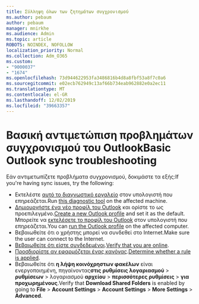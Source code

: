 ```yaml
---
title: Σύλληψη όλων των ζητημάτων συγχρονισμού
ms.author: pebaum
author: pebaum
manager: mnirkhe
ms.audience: Admin
ms.topic: article
ROBOTS: NOINDEX, NOFOLLOW
localization_priority: Normal
ms.collection: Adm_O365
ms.custom:
- "9000037"
- "1674"
ms.openlocfilehash: 73d944622953fa3486816b4d8a8fbf53a8f7c0a6
ms.sourcegitcommit: e02ecb762949c13af66b734eab962882e0a2ec11
ms.translationtype: MT
ms.contentlocale: el-GR
ms.lasthandoff: 12/02/2019
ms.locfileid: "39663357"
---
```

# <a name="basic-outlook-sync-troubleshooting"></a><span data-ttu-id="1483b-102">Βασική αντιμετώπιση προβλημάτων συγχρονισμού του Outlook</span><span class="sxs-lookup"><span data-stu-id="1483b-102">Basic Outlook sync troubleshooting</span></span>

<span data-ttu-id="1483b-103">Εάν αντιμετωπίζετε προβλήματα συγχρονισμού, δοκιμάστε τα εξής:</span><span class="sxs-lookup"><span data-stu-id="1483b-103">If you're having sync issues, try the following:</span></span>

- <span data-ttu-id="1483b-104">Εκτελέστε [αυτό το διαγνωστικό εργαλείο](https://aka.ms/sara-outlooksendreceive) στον υπολογιστή που επηρεάζεται.</span><span class="sxs-lookup"><span data-stu-id="1483b-104">Run [this diagnostic tool](https://aka.ms/sara-outlooksendreceive) on the affected machine.</span></span>
- <span data-ttu-id="1483b-105">[Δημιουργήστε ένα νέο προφίλ του Outlook](https://support.office.com/article/f544c1ba-3352-4b3b-be0b-8d42a540459d) και ορίστε το ως προεπιλεγμένο.</span><span class="sxs-lookup"><span data-stu-id="1483b-105">[Create a new Outlook profile](https://support.office.com/article/f544c1ba-3352-4b3b-be0b-8d42a540459d) and set it as the default.</span></span> <span data-ttu-id="1483b-106">Μπορείτε να [εκτελέσετε το προφίλ του Outlook](https://aka.ms/SaRA-OutlookSetupProfile) στον υπολογιστή που επηρεάζεται.</span><span class="sxs-lookup"><span data-stu-id="1483b-106">You can [run the Outlook profile](https://aka.ms/SaRA-OutlookSetupProfile) on the affected computer.</span></span>
- <span data-ttu-id="1483b-107">Βεβαιωθείτε ότι ο χρήστης μπορεί να συνδεθεί στο Internet.</span><span class="sxs-lookup"><span data-stu-id="1483b-107">Make sure the user can connect to the Internet.</span></span> 
- <span data-ttu-id="1483b-108">[Βεβαιωθείτε ότι είστε συνδεδεμένοι](https://support.office.com/article/2460e4a8-16c7-47fc-b204-b1549275aac9).</span><span class="sxs-lookup"><span data-stu-id="1483b-108">[Verify that you are online](https://support.office.com/article/2460e4a8-16c7-47fc-b204-b1549275aac9).</span></span>
- <span data-ttu-id="1483b-109">[Προσδιορίστε αν εφαρμόζεται ένας κανόνας](https://support.office.com/article/C24F5DEA-9465-4DF4-AD17-A50704D66C59).</span><span class="sxs-lookup"><span data-stu-id="1483b-109">[Determine whether a rule is applied](https://support.office.com/article/C24F5DEA-9465-4DF4-AD17-A50704D66C59).</span></span>
- <span data-ttu-id="1483b-110">Βεβαιωθείτε ότι **η λήψη κοινόχρηστων φακέλων** είναι ενεργοποιημένη, πηγαίνοντας**στις ρυθμίσεις λογαριασμού** > **ρυθμίσεων** > λογαριασμού **αρχείου** > **περισσότερες ρυθμίσεις** > **για προχωρημένους**.</span><span class="sxs-lookup"><span data-stu-id="1483b-110">Verify that **Download Shared Folders** is enabled by going to **File** > **Account Settings** > **Account Settings** > **More Settings** > **Advanced**.</span></span>